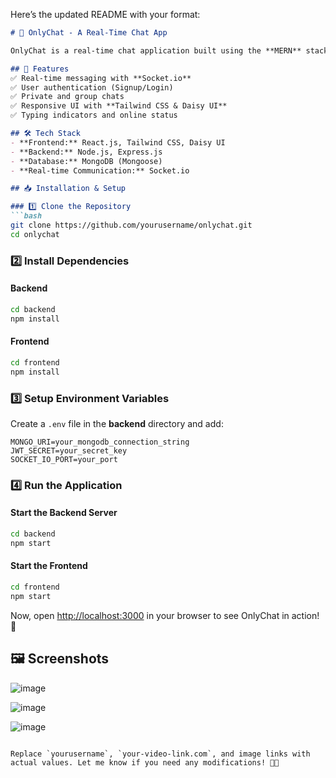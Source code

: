 Here’s the updated README with your format:  

```md
# 💬 OnlyChat - A Real-Time Chat App  

OnlyChat is a real-time chat application built using the **MERN** stack, **Socket.io**, and **Tailwind CSS**. It enables users to have seamless real-time messaging with an interactive and responsive UI.  

## 🚀 Features  
✅ Real-time messaging with **Socket.io**  
✅ User authentication (Signup/Login)  
✅ Private and group chats  
✅ Responsive UI with **Tailwind CSS & Daisy UI**  
✅ Typing indicators and online status  

## 🛠 Tech Stack  
- **Frontend:** React.js, Tailwind CSS, Daisy UI  
- **Backend:** Node.js, Express.js  
- **Database:** MongoDB (Mongoose)  
- **Real-time Communication:** Socket.io  

## 📥 Installation & Setup  

### 1️⃣ Clone the Repository  
```bash
git clone https://github.com/yourusername/onlychat.git
cd onlychat
```

### 2️⃣ Install Dependencies  

#### Backend  
```bash
cd backend
npm install
```

#### Frontend  
```bash
cd frontend
npm install
```

### 3️⃣ Setup Environment Variables  
Create a `.env` file in the **backend** directory and add:  
```env
MONGO_URI=your_mongodb_connection_string
JWT_SECRET=your_secret_key
SOCKET_IO_PORT=your_port
```

### 4️⃣ Run the Application  

#### Start the Backend Server  
```bash
cd backend
npm start
```

#### Start the Frontend  
```bash
cd frontend
npm start
```

Now, open [http://localhost:3000](http://localhost:3000) in your browser to see OnlyChat in action! 🎉  


## 🖼️ Screenshots  
![image](https://github.com/user-attachments/assets/07cce372-45ae-438e-bd5e-bfff5f889f5f)  

![image](https://github.com/user-attachments/assets/e32948a9-c370-4322-92ca-715883b1c61c)  

![image](https://github.com/user-attachments/assets/de1015e4-2819-4beb-b99e-4e53546298b2)  
```

Replace `yourusername`, `your-video-link.com`, and image links with actual values. Let me know if you need any modifications! 🚀😊
